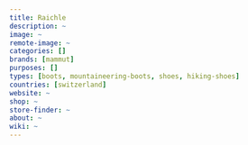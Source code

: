 ```yaml
---
title: Raichle
description: ~
image: ~
remote-image: ~
categories: []
brands: [mammut]
purposes: []
types: [boots, mountaineering-boots, shoes, hiking-shoes]
countries: [switzerland]
website: ~
shop: ~
store-finder: ~
about: ~
wiki: ~
---
```

